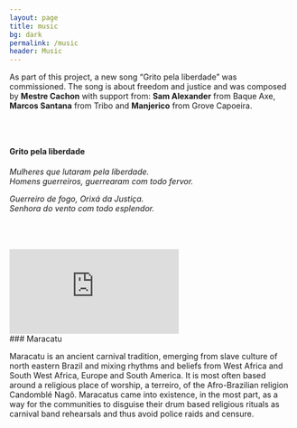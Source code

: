 ```yaml
---
layout: page
title: music
bg: dark
permalink: /music
header: Music
---
```

As part of this project, a new song “Grito pela liberdade” was commissioned.
The song is about freedom and justice and was composed by **Mestre Cachon**
with support from: **Sam Alexander** from Baque Axe, **Marcos Santana**
from Tribo and **Manjerico** from Grove Capoeira.

<div class="text-center" style="margin-top: 4rem; margin-bottom: 4rem">
    <h4>Grito pela liberdade</h4>
    <p>
        <i>
            Mulheres que lutaram pela liberdade.<br/>
            Homens guerreiros, guerrearam com todo fervor.
        </i>
    </p>
    <p>
        <i>
            Guerreiro de fogo, Orixá da Justiça.<br/>
            Senhora do vento com todo esplendor.
        </i>
    </p>
</div>


<div class="row my-4 mx-2 d-flex justify-content-center">
    <div class="col-12 col-md-6 embed-responsive embed-responsive-16by9">
    <iframe class="embed-responsive-item border shadow-sm"
            src="https://www.youtube.com/embed/a7sCENKroGc" frameborder="0" allow="accelerometer; autoplay; encrypted-media; gyroscope; picture-in-picture" allowfullscreen></iframe>
    </div>
</div>
### Maracatu

Maracatu is an ancient carnival tradition, emerging from slave culture of north
eastern Brazil and mixing rhythms and beliefs from West Africa and South West
Africa, Europe and South America. It is most often based around a religious
place of worship, a terreiro, of the Afro-Brazilian religion Candomblé Nagô.
Maracatus came into existence, in the most part, as a way for the communities
to disguise their drum based religious rituals as carnival band rehearsals and
thus avoid police raids and censure.
